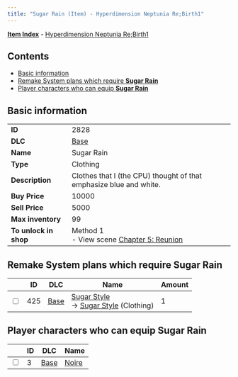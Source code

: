```yaml
---
title: "Sugar Rain (Item) - Hyperdimension Neptunia Re;Birth1"
---
```


[**Item Index**](/neptunia/rb1/item/index.html) - [Hyperdimension Neptunia Re;Birth1](/neptunia/rb1)

## Contents

- [Basic information](#basic-information)
- [Remake System plans which require **Sugar Rain**](#remake-system-plans-which-require-sugar-rain)
- [Player characters who can equip **Sugar Rain**](#player-characters-who-can-equip-sugar-rain)

## Basic information

|   |   |
| -- | -- |
| **ID** | 2828 |
| **DLC** | [Base](/neptunia/rb1/dlc/1-base.html) |
| **Name** | Sugar Rain |
| **Type** | Clothing |
| **Description** | Clothes that I (the CPU) thought of that emphasize blue and white. |
| **Buy Price** | 10000 |
| **Sell Price** | 5000 |
| **Max inventory** | 99 |
| **To unlock in shop** | Method 1<br />- View scene [Chapter 5: Reunion](/neptunia/rb1/scene/1-503-chapter-5-reunion.html) |

## Remake System plans which require **Sugar Rain**

|    | ID | DLC | Name | Amount |
| -- | -- | --- | ---- | ------ |
| <input type="checkbox" id="rb1-remake-1-425" class="trackbox" /> | 425 | [Base](/neptunia/rb1/dlc/1-base.html) | [Sugar Style](/neptunia/rb1/remake/1-425-sugar-style.html)<br />→ [Sugar Style](/neptunia/rb1/item/1-2831-sugar-style.html) (Clothing) | 1 |

## Player characters who can equip **Sugar Rain**

|    | ID | DLC | Name |
| -- | -- | --- | ---- |
| <input type="checkbox" id="rb1-player-1-3" class="trackbox" /> | 3 | [Base](/neptunia/rb1/dlc/1-base.html) | [Noire](/neptunia/rb1/player/1-3-noire.html) |